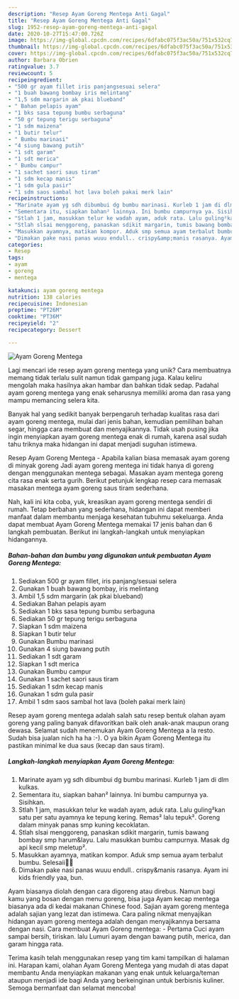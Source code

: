 ```yaml
---
description: "Resep Ayam Goreng Mentega Anti Gagal"
title: "Resep Ayam Goreng Mentega Anti Gagal"
slug: 1952-resep-ayam-goreng-mentega-anti-gagal
date: 2020-10-27T15:47:00.726Z
image: https://img-global.cpcdn.com/recipes/6dfabc075f3ac50a/751x532cq70/ayam-goreng-mentega-foto-resep-utama.jpg
thumbnail: https://img-global.cpcdn.com/recipes/6dfabc075f3ac50a/751x532cq70/ayam-goreng-mentega-foto-resep-utama.jpg
cover: https://img-global.cpcdn.com/recipes/6dfabc075f3ac50a/751x532cq70/ayam-goreng-mentega-foto-resep-utama.jpg
author: Barbara Obrien
ratingvalue: 3.7
reviewcount: 5
recipeingredient:
- "500 gr ayam fillet iris panjangsesuai selera"
- "1 buah bawang bombay iris melintang"
- "1,5 sdm margarin ak pkai blueband"
- " Bahan pelapis ayam"
- "1 bks sasa tepung bumbu serbaguna"
- "50 gr tepung terigu serbaguna"
- "1 sdm maizena"
- "1 butir telur"
- " Bumbu marinasi"
- "4 siung bawang putih"
- "1 sdt garam"
- "1 sdt merica"
- " Bumbu campur"
- "1 sachet saori saus tiram"
- "1 sdm kecap manis"
- "1 sdm gula pasir"
- "1 sdm saos sambal hot lava boleh pakai merk lain"
recipeinstructions:
- "Marinate ayam yg sdh dibumbui dg bumbu marinasi. Kurleb 1 jam di dlm kulkas."
- "Sementara itu, siapkan bahan² lainnya. Ini bumbu campurnya ya. Sisihkan."
- "Stlah 1 jam, masukkan telur ke wadah ayam, aduk rata. Lalu guling²kan satu per satu ayamnya ke tepung kering. Remas² lalu tepuk². Goreng dalam minyak panas smp kuning kecoklatan."
- "Stlah slsai menggoreng, panaskan sdikit margarin, tumis bawang bombay smp harum&amp;layu. Lalu masukkan bumbu campurnya. Masak dg api kecil smp meletup²."
- "Masukkan ayamnya, matikan kompor. Aduk smp semua ayam terbalut bumbu. Selesaii💃🏻"
- "Dimakan pake nasi panas wuuu endull.. crispy&amp;manis rasanya. Ayam ini kids friendly yaa, bun."
categories:
- Resep
tags:
- ayam
- goreng
- mentega

katakunci: ayam goreng mentega 
nutrition: 138 calories
recipecuisine: Indonesian
preptime: "PT26M"
cooktime: "PT36M"
recipeyield: "2"
recipecategory: Dessert

---
```



![Ayam Goreng Mentega](https://img-global.cpcdn.com/recipes/6dfabc075f3ac50a/751x532cq70/ayam-goreng-mentega-foto-resep-utama.jpg)

Lagi mencari ide resep ayam goreng mentega yang unik? Cara membuatnya memang tidak terlalu sulit namun tidak gampang juga. Kalau keliru mengolah maka hasilnya akan hambar dan bahkan tidak sedap. Padahal ayam goreng mentega yang enak seharusnya memiliki aroma dan rasa yang mampu memancing selera kita.

Banyak hal yang sedikit banyak berpengaruh terhadap kualitas rasa dari ayam goreng mentega, mulai dari jenis bahan, kemudian pemilihan bahan segar, hingga cara membuat dan menyajikannya. Tidak usah pusing jika ingin menyiapkan ayam goreng mentega enak di rumah, karena asal sudah tahu triknya maka hidangan ini dapat menjadi suguhan istimewa.

Resep Ayam Goreng Mentega - Apabila kalian biasa memasak ayam goreng di minyak goreng Jadi ayam goreng mentega ini tidak hanya di goreng dengan menggunakan mentega sebagai. Masakan ayam mentega goreng cita rasa enak serta gurih. Berikut petunjuk lengkap resep cara memasak masakan mentega ayam goreng saus tiram sederhana.


Nah, kali ini kita coba, yuk, kreasikan ayam goreng mentega sendiri di rumah. Tetap berbahan yang sederhana, hidangan ini dapat memberi manfaat dalam membantu menjaga kesehatan tubuhmu sekeluarga. Anda dapat membuat Ayam Goreng Mentega memakai 17 jenis bahan dan 6 langkah pembuatan. Berikut ini langkah-langkah untuk menyiapkan hidangannya.

<!--inarticleads1-->

##### Bahan-bahan dan bumbu yang digunakan untuk pembuatan Ayam Goreng Mentega:

1. Sediakan 500 gr ayam fillet, iris panjang/sesuai selera
1. Gunakan 1 buah bawang bombay, iris melintang
1. Ambil 1,5 sdm margarin (ak pkai blueband)
1. Sediakan  Bahan pelapis ayam
1. Sediakan 1 bks sasa tepung bumbu serbaguna
1. Sediakan 50 gr tepung terigu serbaguna
1. Siapkan 1 sdm maizena
1. Siapkan 1 butir telur
1. Gunakan  Bumbu marinasi
1. Gunakan 4 siung bawang putih
1. Sediakan 1 sdt garam
1. Siapkan 1 sdt merica
1. Gunakan  Bumbu campur
1. Gunakan 1 sachet saori saus tiram
1. Sediakan 1 sdm kecap manis
1. Gunakan 1 sdm gula pasir
1. Ambil 1 sdm saos sambal hot lava (boleh pakai merk lain)


Resep ayam goreng mentega adalah salah satu resep bentuk olahan ayam goreng yang paling banyak difavoritkan baik oleh anak-anak maupun orang dewasa. Selamat sudah menemukan Ayam Goreng Mentega a la resto. Sudah bisa jualan nich ha ha :-). O ya bikin Ayam Goreng Mentega itu pastikan minimal ke dua saus (kecap dan saus tiram). 

<!--inarticleads2-->

##### Langkah-langkah menyiapkan Ayam Goreng Mentega:

1. Marinate ayam yg sdh dibumbui dg bumbu marinasi. Kurleb 1 jam di dlm kulkas.
1. Sementara itu, siapkan bahan² lainnya. Ini bumbu campurnya ya. Sisihkan.
1. Stlah 1 jam, masukkan telur ke wadah ayam, aduk rata. Lalu guling²kan satu per satu ayamnya ke tepung kering. Remas² lalu tepuk². Goreng dalam minyak panas smp kuning kecoklatan.
1. Stlah slsai menggoreng, panaskan sdikit margarin, tumis bawang bombay smp harum&amp;layu. Lalu masukkan bumbu campurnya. Masak dg api kecil smp meletup².
1. Masukkan ayamnya, matikan kompor. Aduk smp semua ayam terbalut bumbu. Selesaii💃🏻
1. Dimakan pake nasi panas wuuu endull.. crispy&amp;manis rasanya. Ayam ini kids friendly yaa, bun.


Ayam biasanya diolah dengan cara digoreng atau direbus. Namun bagi kamu yang bosan dengan menu goreng, bisa juga Ayam kecap mentega biasanya ada di kedai makanan Chinese food. Sajian ayam goreng mentega adalah sajian yang lezat dan istimewa. Cara paling nikmat menyajikan hidangan ayam goreng mentega adalah dengan menyajikannya bersama dengan nasi. Cara membuat Ayam Goreng mentega: - Pertama Cuci ayam sampai bersih, tiriskan. lalu Lumuri ayam dengan bawang putih, merica, dan garam hingga rata. 

Terima kasih telah menggunakan resep yang tim kami tampilkan di halaman ini. Harapan kami, olahan Ayam Goreng Mentega yang mudah di atas dapat membantu Anda menyiapkan makanan yang enak untuk keluarga/teman ataupun menjadi ide bagi Anda yang berkeinginan untuk berbisnis kuliner. Semoga bermanfaat dan selamat mencoba!
